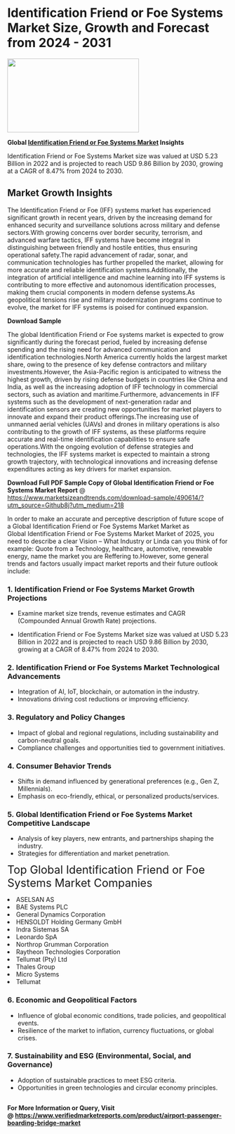 <H1>Identification Friend or Foe Systems Market Size, Growth and Forecast from 2024 - 2031</H1><img class="aligncenter size-medium wp-image-584254" src="https://thirdeyenews.in/wp-content/uploads/2024/09/Global-Market-Research-300x168.jpeg" alt="" width="300" height="168" /><p><strong>Global&nbsp;<a href="https://www.marketsizeandtrends.com/download-sample/490614/?utm_source=Github8j?utm_medium=218">Identification Friend or Foe Systems Market</a> Insights</strong></p><p>Identification Friend or Foe Systems Market size was valued at USD 5.23 Billion in 2022 and is projected to reach USD 9.86 Billion by 2030, growing at a CAGR of 8.47% from 2024 to 2030.</p><p><h2>Market Growth Insights</h2> <p>The Identification Friend or Foe (IFF) systems market has experienced significant growth in recent years, driven by the increasing demand for enhanced security and surveillance solutions across military and defense sectors.With growing concerns over border security, terrorism, and advanced warfare tactics, IFF systems have become integral in distinguishing between friendly and hostile entities, thus ensuring operational safety.The rapid advancement of radar, sonar, and communication technologies has further propelled the market, allowing for more accurate and reliable identification systems.Additionally, the integration of artificial intelligence and machine learning into IFF systems is contributing to more effective and autonomous identification processes, making them crucial components in modern defense systems.As geopolitical tensions rise and military modernization programs continue to evolve, the market for IFF systems is poised for continued expansion.</p> <p><strong>Download Sample</strong></p> <p>The global Identification Friend or Foe systems market is expected to grow significantly during the forecast period, fueled by increasing defense spending and the rising need for advanced communication and identification technologies.North America currently holds the largest market share, owing to the presence of key defense contractors and military investments.However, the Asia-Pacific region is anticipated to witness the highest growth, driven by rising defense budgets in countries like China and India, as well as the increasing adoption of IFF technology in commercial sectors, such as aviation and maritime.Furthermore, advancements in IFF systems such as the development of next-generation radar and identification sensors are creating new opportunities for market players to innovate and expand their product offerings.The increasing use of unmanned aerial vehicles (UAVs) and drones in military operations is also contributing to the growth of IFF systems, as these platforms require accurate and real-time identification capabilities to ensure safe operations.With the ongoing evolution of defense strategies and technologies, the IFF systems market is expected to maintain a strong growth trajectory, with technological innovations and increasing defense expenditures acting as key drivers for market expansion.</p> <p><span class=""><strong>Download Full PDF Sample Copy of Global Identification Friend or Foe Systems Market Report</strong> @ <a href="https://www.marketsizeandtrends.com/download-sample/490614/?utm_source=Github8j?utm_medium=218" target="_blank">https://www.marketsizeandtrends.com/download-sample/490614/?utm_source=Github8j?utm_medium=218</a></span></p><p>In order to make an accurate and perceptive description of future scope of a Global&nbsp;Identification Friend or Foe Systems Market Market as Global&nbsp;Identification Friend or Foe Systems Market Market of 2025, you need to describe a clear Vision &ndash; What Industry or Linda can you think of for example: Quote from a Technology, healthcare, automotive, renewable energy, name the market you are Reffering to.However, some general trends and factors usually impact market reports and their future outlook include:</p><h3>1.&nbsp;<strong>Identification Friend or Foe Systems Market Growth Projections</strong></h3><ul><li>Examine market size trends, revenue estimates and CAGR (Compounded Annual Growth Rate) projections.</li><li><p>Identification Friend or Foe Systems Market size was valued at USD 5.23 Billion in 2022 and is projected to reach USD 9.86 Billion by 2030, growing at a CAGR of 8.47% from 2024 to 2030.</p></li></ul><h3>2.&nbsp;<strong>Identification Friend or Foe Systems Market Technological Advancements</strong></h3><ul><li>Integration of AI, IoT, blockchain, or automation in the industry.</li><li>Innovations driving cost reductions or improving efficiency.</li></ul><h3>3.&nbsp;<strong>Regulatory and Policy Changes</strong></h3><ul><li>Impact of global and regional regulations, including sustainability and carbon-neutral goals.</li><li>Compliance challenges and opportunities tied to government initiatives.</li></ul><h3>4.&nbsp;<strong>Consumer Behavior Trends</strong></h3><ul><li>Shifts in demand influenced by generational preferences (e.g., Gen Z, Millennials).</li><li>Emphasis on eco-friendly, ethical, or personalized products/services.</li></ul><h3>5.&nbsp;<strong>Global Identification Friend or Foe Systems Market Competitive Landscape</strong></h3><ul><li>Analysis of key players, new entrants, and partnerships shaping the industry.</li><li>Strategies for differentiation and market penetration.</li></ul><p data-pm-slice="1 1 []"><span style="color: inherit; font-family: inherit; font-size: 25px;">Top Global Identification Friend or Foe Systems Market Companies</span></p><div class="" data-test-id=""><p><li>ASELSAN AS</li><li> BAE Systems PLC</li><li> General Dynamics Corporation</li><li> HENSOLDT Holding Germany GmbH</li><li> Indra Sistemas SA</li><li> Leonardo SpA</li><li> Northrop Grumman Corporation</li><li> Raytheon Technologies Corporation</li><li> Tellumat (Pty) Ltd</li><li> Thales Group</li><li> Micro Systems</li><li> Tellumat</li></p></div><h3>6.&nbsp;<strong>Economic and Geopolitical Factors</strong></h3><ul><li>Influence of global economic conditions, trade policies, and geopolitical events.</li><li>Resilience of the market to inflation, currency fluctuations, or global crises.</li></ul><h3>7.&nbsp;<strong>Sustainability and ESG (Environmental, Social, and Governance)</strong></h3><ul><li>Adoption of sustainable practices to meet ESG criteria.</li><li>Opportunities in green technologies and circular economy principles.</li></ul><h2><strong style="font-size: 14px;">For More Information or Query, Visit @&nbsp;</strong><a style="background-color: #ffffff; font-size: 14px;" href="https://www.marketsizeandtrends.com/report/identification-friend-or-foe-systems-market/" target="_blank">https://www.verifiedmarketreports.com/product/airport-passenger-boarding-bridge-market</a></h2>